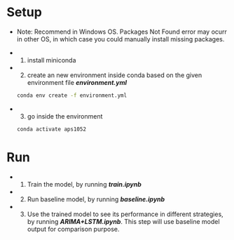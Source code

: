 # Setup

* Note: Recommend in Windows OS. Packages Not Found error may ocurr in other OS, in which case you could manually install missing packages. 

- 1. install miniconda
- 2. create an new environment inside conda based on the given environment file ***environment.yml***
    ```sh
    conda env create -f environment.yml
    ```
- 3. go inside the environment
    ```sh
    conda activate aps1052
    ```

# Run

- 1. Train the model, by running ***train.ipynb***
- 2. Run baseline model, by running ***baseline.ipynb***
- 3. Use the trained model to see its performance in different strategies, by running ***ARIMA+LSTM.ipynb***. This step will use baseline model output for comparison purpose.
